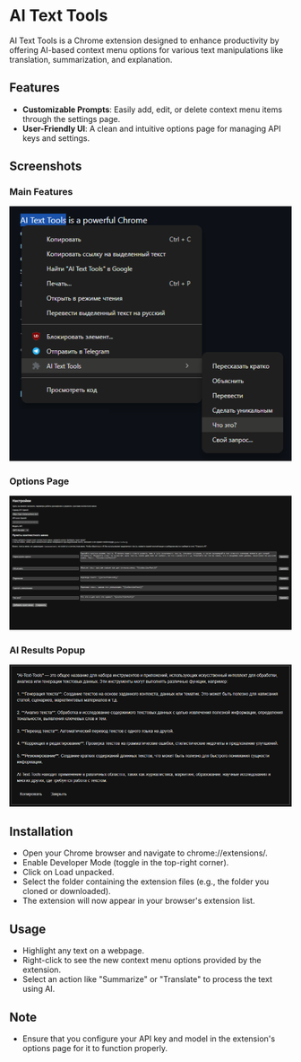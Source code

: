# AI Text Tools

AI Text Tools is a Chrome extension designed to enhance productivity by offering AI-based context menu options for various text manipulations like translation, summarization, and explanation.

## Features
- **Customizable Prompts**: Easily add, edit, or delete context menu items through the settings page.
- **User-Friendly UI**: A clean and intuitive options page for managing API keys and settings.

## Screenshots
### Main Features
![Main Features](assets/screenshot1.png)
### Options Page
![Options Page](assets/screenshot2.png)
### AI Results Popup
![AI Results Popup](assets/screenshot3.png)

## Installation
- Open your Chrome browser and navigate to chrome://extensions/.
- Enable Developer Mode (toggle in the top-right corner).
- Click on Load unpacked.
- Select the folder containing the extension files (e.g., the folder you cloned or downloaded).
- The extension will now appear in your browser's extension list.

## Usage
- Highlight any text on a webpage.
- Right-click to see the new context menu options provided by the extension.
- Select an action like "Summarize" or "Translate" to process the text using AI.

## Note
- Ensure that you configure your API key and model in the extension's options page for it to function properly.
